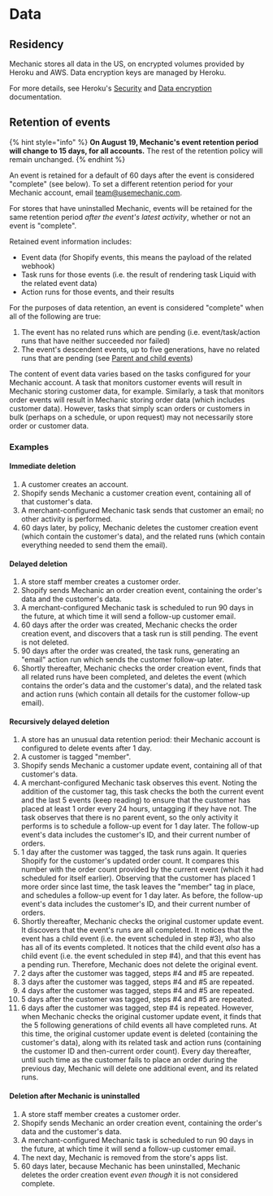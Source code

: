 # Data

## Residency

Mechanic stores all data in the US, on encrypted volumes provided by Heroku and AWS. Data encryption keys are managed by Heroku.

For more details, see Heroku's [Security](https://www.heroku.com/policy/security) and [Data encryption](https://devcenter.heroku.com/articles/heroku-postgres-production-tier-technical-characterization#data-encryption) documentation.

## Retention of events

{% hint style="info" %}
**On August 19, Mechanic's event retention period will change to 15 days, for all accounts.** The rest of the retention policy will remain unchanged.
{% endhint %}

An event is retained for a default of 60 days after the event is considered "complete" \(see below\). To set a different retention period for your Mechanic account, email [team@usemechanic.com](mailto:team@usemechanic.com).

For stores that have uninstalled Mechanic, events will be retained for the same retention period _after the event's latest activity_, whether or not an event is "complete".

Retained event information includes:

* Event data \(for Shopify events, this means the payload of the related webhook\)
* Task runs for those events \(i.e. the result of rendering task Liquid with the related event data\)
* Action runs for those events, and their results

For the purposes of data retention, an event is considered "complete" when all of the following are true:

1. The event has no related runs which are pending \(i.e. event/task/action runs that have neither succeeded nor failed\)
2. The event's descendent events, up to five generations, have no related runs that are pending \(see [Parent and child events](https://docs.usemechanic.com/article/331-parent-and-child-events)\)

The content of event data varies based on the tasks configured for your Mechanic account. A task that monitors customer events will result in Mechanic storing customer data, for example. Similarly, a task that monitors order events will result in Mechanic storing order data \(which includes customer data\). However, tasks that simply scan orders or customers in bulk \(perhaps on a schedule, or upon request\) may not necessarily store order or customer data.

### Examples

#### Immediate deletion

1. A customer creates an account.
2. Shopify sends Mechanic a customer creation event, containing all of that customer's data.
3. A merchant-configured Mechanic task sends that customer an email; no other activity is performed.
4. 60 days later, by policy, Mechanic deletes the customer creation event \(which contain the customer's data\), and the related runs \(which contain everything needed to send them the email\).

#### Delayed deletion

1. A store staff member creates a customer order.
2. Shopify sends Mechanic an order creation event, containing the order's data and the customer's data.
3. A merchant-configured Mechanic task is scheduled to run 90 days in the future, at which time it will send a follow-up customer email.
4. 60 days after the order was created, Mechanic checks the order creation event, and discovers that a task run is still pending. The event is not deleted.
5. 90 days after the order was created, the task runs, generating an "email" action run which sends the customer follow-up later.
6. Shortly thereafter, Mechanic checks the order creation event, finds that all related runs have been completed, and deletes the event \(which contains the order's data and the customer's data\), and the related task and action runs \(which contain all details for the customer follow-up email\).

#### Recursively delayed deletion

1. A store has an unusual data retention period: their Mechanic account is configured to delete events after 1 day.
2. A customer is tagged "member".
3. Shopify sends Mechanic a customer update event, containing all of that customer's data.
4. A merchant-configured Mechanic task observes this event. Noting the addition of the customer tag, this task checks the both the current event and the last 5 events \(keep reading\) to ensure that the customer has placed at least 1 order every 24 hours, untagging if they have not. The task observes that there is no parent event, so the only activity it performs is to schedule a follow-up event for 1 day later. The follow-up event's data includes the customer's ID, and their current number of orders.
5. 1 day after the customer was tagged, the task runs again. It queries Shopify for the customer's updated order count. It compares this number with the order count provided by the current event \(which it had scheduled for itself earlier\). Observing that the customer has placed 1 more order since last time, the task leaves the "member" tag in place, and schedules a follow-up event for 1 day later. As before, the follow-up event's data includes the customer's ID, and their current number of orders.
6. Shortly thereafter, Mechanic checks the original customer update event. It discovers that the event's runs are all completed. It notices that the event has a child event \(i.e. the event scheduled in step \#3\), who also has all of its events completed. It notices that the child event _also_ has a child event \(i.e. the event scheduled in step \#4\), and that this event has a pending run. Therefore, Mechanic does not delete the original event.
7. 2 days after the customer was tagged, steps \#4 and \#5 are repeated.
8. 3 days after the customer was tagged, steps \#4 and \#5 are repeated.
9. 4 days after the customer was tagged, steps \#4 and \#5 are repeated.
10. 5 days after the customer was tagged, steps \#4 and \#5 are repeated.
11. 6 days after the customer was tagged, step \#4 is repeated. However, when Mechanic checks the original customer update event, it finds that the 5 following generations of child events all have completed runs. At this time, the original customer update event is deleted \(containing the customer's data\), along with its related task and action runs \(containing the customer ID and then-current order count\). Every day thereafter, until such time as the customer fails to place an order during the previous day, Mechanic will delete one additional event, and its related runs.

#### Deletion after Mechanic is uninstalled

1. A store staff member creates a customer order.
2. Shopify sends Mechanic an order creation event, containing the order's data and the customer's data.
3. A merchant-configured Mechanic task is scheduled to run 90 days in the future, at which time it will send a follow-up customer email.
4. The next day, Mechanic is removed from the store's apps list.
5. 60 days later, because Mechanic has been uninstalled, Mechanic deletes the order creation event _even though_ it is not considered complete.

